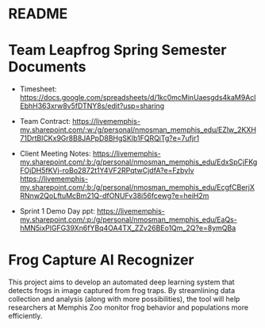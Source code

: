 # README

# Team Leapfrog Spring Semester Documents
* Timesheet:
  https://docs.google.com/spreadsheets/d/1kc0mcMinUaesgds4kaM9AclEbhH363xrw8v5fDTNY8s/edit?usp=sharing

* Team Contract:
  https://livememphis-my.sharepoint.com/:w:/g/personal/nmosman_memphis_edu/EZlw_2KXH71DrtBlCKx9Gr8B8JAPpD8BHgSKlb1FQRQiTg?e=7ufjr1

* Client Meeting Notes:
  https://livememphis-my.sharepoint.com/:b:/g/personal/nmosman_memphis_edu/EdxSpCjFKgFOjDH5fKVj-roBo2872t1Y4VF2RPqtwCjdfA?e=FzbyIv
  https://livememphis-my.sharepoint.com/:b:/g/personal/nmosman_memphis_edu/EcgfCBerjXRNnw2QoLftuMcBm21Q-dfONUFv38i56fcewg?e=heiH2m

* Sprint 1 Demo Day ppt:
  https://livememphis-my.sharepoint.com/:p:/g/personal/nmosman_memphis_edu/EaQs-hMN5ixPlGFG39Xn6fYBq4OA4TX_ZZv26BEo1Qm_2Q?e=8ymQBa
  
# Frog Capture AI Recognizer
This project aims to develop an automated deep learning system that detects frogs in image captured from frog traps. 
By streamlining data collection and analysis (along with more possibilities), the tool will help researchers at Memphis Zoo monitor frog behavior and populations more efficiently.
